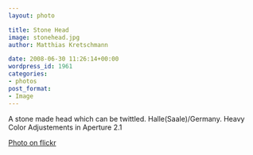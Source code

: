 ```yaml
---
layout: photo

title: Stone Head
image: stonehead.jpg
author: Matthias Kretschmann

date: 2008-06-30 11:26:14+00:00
wordpress_id: 1961
categories:
- photos
post_format:
- Image
---
```


A stone made head which can be twittled. Halle(Saale)/Germany. Heavy Color Adjustements in Aperture 2.1

[Photo on flickr](http://www.flickr.com/photos/krema/2664367058)
